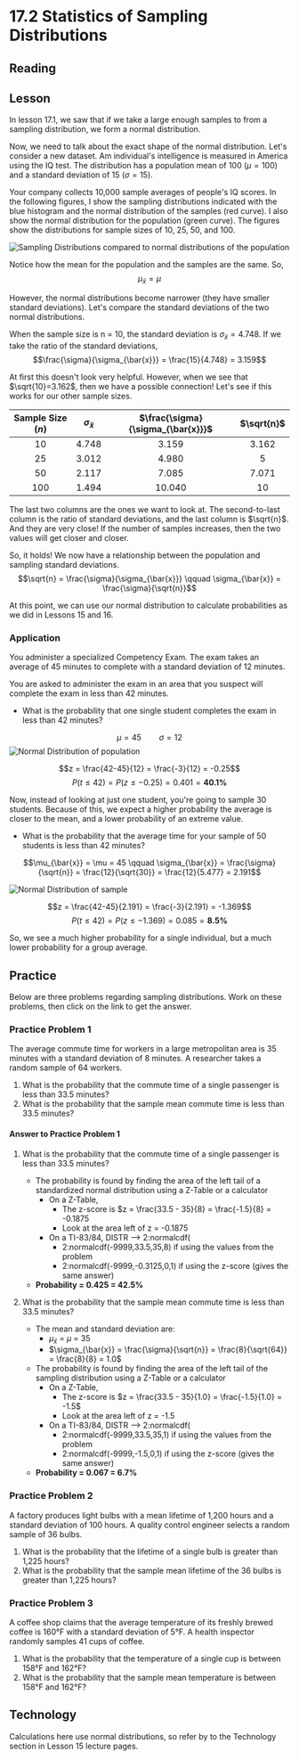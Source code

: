 # 17.2 Statistics of Sampling Distributions

## Reading

## Lesson
In lesson 17.1, we saw that if we take a large enough samples to from a sampling distribution, we form a normal distribution.

Now, we need to talk about the exact shape of the normal distribution. Let's consider a new dataset. Am individual's intelligence is measured in America using the IQ test. The distribution has a population mean of 100 ($\mu = 100$) and a standard deviation of 15 ($\sigma = 15$).

Your company collects 10,000 sample averages of people's IQ scores. In the following figures, I show the sampling distributions indicated with the blue histogram and the normal distribution of the samples (red curve). I also show the normal distribution for the population (green curve). The figures show the distributions for sample sizes of 10, 25, 50, and 100.

![Sampling Distributions compared to normal distributions of the population](https://github.com/drolsonmi/SnowCollegeClasses/blob/main/math1040online/images/Fig17_2a_sampling_distributions.png?raw=true)

Notice how the mean for the population and the samples are the same. So, 
$$\mu_{\bar{x}} = \mu$$

However, the normal distributions become narrower (they have smaller standard deviations). Let's compare the standard deviations of the two normal distributions. 

When the sample size is n = 10, the standard deviation is $\sigma_{\bar{x}} = 4.748$. If we take the ratio of the standard deviations, 
$$\frac{\sigma}{\sigma_{\bar{x}}} = \frac{15}{4.748} = 3.159$$

At first this doesn't look very helpful. However, when we see that $\sqrt{10}=3.162$, then we have a possible connection! Let's see if this works for our other sample sizes.

| Sample Size ($n$) | $\sigma_{\bar{x}}$ | $\frac{\sigma}{\sigma_{\bar{x}}}$ | $\sqrt{n}$ |
| :---: | :---:|:---:|:---:|
| 10  | 4.748 |  3.159 | 3.162 |
| 25  | 3.012 |  4.980 | 5     |
| 50  | 2.117 |  7.085 | 7.071 |
| 100 | 1.494 | 10.040 | 10    |

The last two columns are the ones we want to look at. The second-to-last column is the ratio of standard deviations, and the last column is $\sqrt{n}$. And they are very close! If the number of samples increases, then the two values will get closer and closer.

So, it holds! We now have a relationship between the population and sampling standard deviations. 
$$\sqrt{n} = \frac{\sigma}{\sigma_{\bar{x}}} \qquad \sigma_{\bar{x}} = \frac{\sigma}{\sqrt{n}}$$

At this point, we can use our normal distribution to calculate probabilities as we did in Lessons 15 and 16.

### Application
You administer a specialized Competency Exam. The exam takes an average of 45 minutes to complete with a standard deviation of 12 minutes.

You are asked to administer the exam in an area that you suspect will complete the exam in less than 42 minutes.
* What is the probability that one single student completes the exam in less than 42 minutes?

$$\mu = 45 \qquad \sigma = 12$$
![Normal Distribution of population](https://github.com/drolsonmi/SnowCollegeClasses/blob/main/math1040online/images/Fig17_2b_Example_PopulationNormal.png?raw=true)

$$z = \frac{42-45}{12} = \frac{-3}{12} = -0.25$$
$$P(t \le 42) = P(z \le -0.25) = 0.401 = \mathbf{40.1\%}$$

Now, instead of looking at just one student, you're going to sample 30 students. Because of this, we expect a higher probability the average is closer to the mean, and a lower probability of an extreme value.
* What is the probability that the average time for your sample of 50 students is less than 42 minutes?

$$\mu_{\bar{x}} = \mu = 45 \qquad \sigma_{\bar{x}} = \frac{\sigma}{\sqrt{n}} = \frac{12}{\sqrt{30}} = \frac{12}{5.477} = 2.191$$

![Normal Distribution of sample](https://github.com/drolsonmi/SnowCollegeClasses/blob/main/math1040online/images/Fig17_2c_Example_SamplingNormal.png?raw=true)

$$z = \frac{42-45}{2.191} = \frac{-3}{2.191} = -1.369$$
$$P(t \le 42) = P(z \le -1.369) = 0.085 = \mathbf{8.5\%}$$

So, we see a much higher probability for a single individual, but a much lower probability for a group average.

## Practice
Below are three problems regarding sampling distributions. Work on these problems, then click on the link to get the answer.

### Practice Problem 1
The average commute time for workers in a large metropolitan area is 35 minutes with a standard deviation of 8 minutes. A researcher takes a random sample of 64 workers.
1. What is the probability that the commute time of a single passenger is less than 33.5 minutes?
2. What is the probability that the sample mean commute time is less than 33.5 minutes?

#### Answer to Practice Problem 1
1. What is the probability that the commute time of a single passenger is less than 33.5 minutes?
    * The probability is found by finding the area of the left tail of a standardized normal distribution using a Z-Table or a calculator
        * On a Z-Table,
            * The z-score is $z = \frac{33.5 - 35}{8} = \frac{-1.5}{8} = -0.1875
            * Look at the area left of z = -0.1875
        * On a TI-83/84, DISTR --> 2:normalcdf(
            * 2:normalcdf(-9999,33.5,35,8) if using the values from the problem
            * 2:normalcdf(-9999,-0.3125,0,1) if using the z-score (gives the same answer)
    * __Probability = 0.425 = 42.5\%__

2. What is the probability that the sample mean commute time is less than 33.5 minutes?
    * The mean and standard deviation are:
        * $\mu_{\bar{x}}$ = $\mu$ = 35
        * $\sigma_{\bar{x}} = \frac{\sigma}{\sqrt{n}} = \frac{8}{\sqrt{64}} = \frac{8}{8} = 1.0$
    * The probability is found by finding the area of the left tail of the sampling distribution using a Z-Table or a calculator
        * On a Z-Table,
            * The z-score is $z = \frac{33.5 - 35}{1.0} = \frac{-1.5}{1.0} = -1.5$
            * Look at the area left of z = -1.5
        * On a TI-83/84, DISTR --> 2:normalcdf(
            * 2:normalcdf(-9999,33.5,35,1) if using the values from the problem
            * 2:normalcdf(-9999,-1.5,0,1) if using the z-score (gives the same answer)
    * __Probability = 0.067 = 6.7\%__

### Practice Problem 2
A factory produces light bulbs with a mean lifetime of 1,200 hours and a standard deviation of 100 hours. A quality control engineer selects a random sample of 36 bulbs.
1. What is the probability that the lifetime of a single bulb is greater than 1,225 hours?
2. What is the probability that the sample mean lifetime of the 36 bulbs is greater than 1,225 hours?


### Practice Problem 3
A coffee shop claims that the average temperature of its freshly brewed coffee is 160°F with a standard deviation of 5°F. A health inspector randomly samples 41 cups of coffee.
1. What is the probability that the temperature of a single cup is between 158°F and 162°F?
2. What is the probability that the sample mean temperature is between 158°F and 162°F?


## Technology
Calculations here use normal distributions, so refer by to the Technology section in Lesson 15 lecture pages.